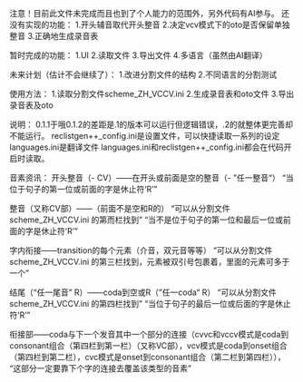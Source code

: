 注意！目前此文件未完成而且也到了个人能力的范围外，另外代码有AI参与。
还没有实现的功能：
1.开头辅音取代开头整音
2.决定vcv模式下的oto是否保留单独整音
3.正确地生成录音表

暂时完成的功能：
1.UI
2.读取文件
3.导出文件
4.多语言（虽然由AI翻译）

未来计划（估计不会继续了）：
1.改进分割文件的结构
2.不同语言的分割测试

使用方法：
1.读取分割文件scheme_ZH_VCCV.ini
2.生成录音表和oto文件
3.导出录音表及oto

说明：
0.1.1于哦0.1.2的差距是.1的版本可以运行但逻辑错误，.2的就整体更完善却不能运行。
reclistgen++_config.ini是设置文件，可以快捷读取一系列的设定
languages.ini是翻译文件
languages.ini和reclistgen++_config.ini都会在代码开启时读取。


音素资讯：
开头整音（- CV）——在开头或前面是空的整音（- ”任一整音“）
“当位于句子的第一位或前面的字是休止符‘R’”

整音（又称CV部）——（前面不是空和R的）
“可以从分割文件 scheme_ZH_VCCV.ini 的第而栏找到”
“当不是位于句子的第一位和最后一位或前面的字是休止符‘R’”

字内衔接——transition的每个元素（介音，双元音等等）
“可以从分割文件 scheme_ZH_VCCV.ini 的第三栏找到，元素被双引号包裹着，里面的元素可多于一个”

结尾（“任一尾音” R）——coda到空或R（”任一coda“ R）
“可以从分割文件 scheme_ZH_VCCV.ini 的第四栏找到”
“当位于句子的最后一位或后面的字是休止符‘R’”

衔接部——coda与下一个发音其中一个部分的连接（cvvc和vccv模式是coda到consonant组合（第四栏到第一栏）（又称VC部），vcv模式是coda到onset组合（第四栏到第二栏），cvc模式是onset到consonant组合（第二栏到第四栏）），
“这部分一定要靠下个字的连接去覆盖该类型的音素”

